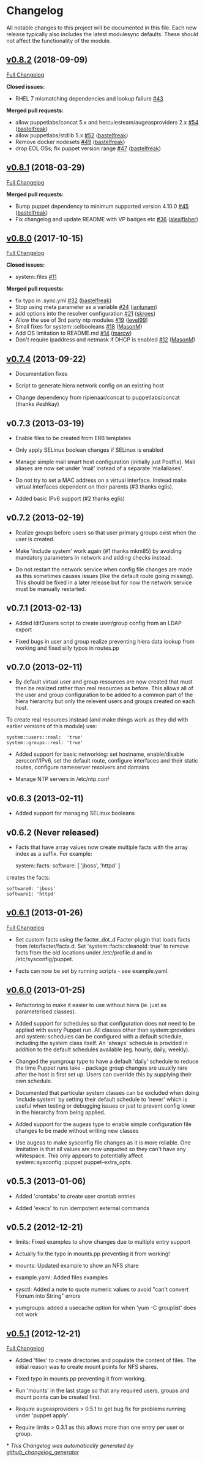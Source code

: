 # Changelog

All notable changes to this project will be documented in this file.
Each new release typically also includes the latest modulesync defaults.
These should not affect the functionality of the module.

## [v0.8.2](https://github.com/voxpupuli/puppet-system/tree/v0.8.2) (2018-09-09)

[Full Changelog](https://github.com/voxpupuli/puppet-system/compare/v0.8.1...v0.8.2)

**Closed issues:**

- RHEL 7 mismatching dependencies and lookup failure [\#43](https://github.com/voxpupuli/puppet-system/issues/43)

**Merged pull requests:**

- allow puppetlabs/concat 5.x and herculesteam/augeasproviders 2.x [\#54](https://github.com/voxpupuli/puppet-system/pull/54) ([bastelfreak](https://github.com/bastelfreak))
- allow puppetlabs/stdlib 5.x [\#52](https://github.com/voxpupuli/puppet-system/pull/52) ([bastelfreak](https://github.com/bastelfreak))
- Remove docker nodesets [\#49](https://github.com/voxpupuli/puppet-system/pull/49) ([bastelfreak](https://github.com/bastelfreak))
- drop EOL OSs; fix puppet version range [\#47](https://github.com/voxpupuli/puppet-system/pull/47) ([bastelfreak](https://github.com/bastelfreak))

## [v0.8.1](https://github.com/voxpupuli/puppet-system/tree/v0.8.1) (2018-03-29)

[Full Changelog](https://github.com/voxpupuli/puppet-system/compare/v0.8.0...v0.8.1)

**Merged pull requests:**

- Bump puppet dependency to minimum supported version 4.10.0 [\#45](https://github.com/voxpupuli/puppet-system/pull/45) ([bastelfreak](https://github.com/bastelfreak))
- Fix changelog and update README with VP badges etc [\#36](https://github.com/voxpupuli/puppet-system/pull/36) ([alexjfisher](https://github.com/alexjfisher))

## [v0.8.0](https://github.com/voxpupuli/puppet-system/tree/v0.8.0) (2017-10-15)

[Full Changelog](https://github.com/voxpupuli/puppet-system/compare/v0.7.4...v0.8.0)

**Closed issues:**

- system::files [\#11](https://github.com/voxpupuli/puppet-system/issues/11)

**Merged pull requests:**

- fix typo in .sync.yml [\#32](https://github.com/voxpupuli/puppet-system/pull/32) ([bastelfreak](https://github.com/bastelfreak))
- Stop using meta parameter as a variable [\#24](https://github.com/voxpupuli/puppet-system/pull/24) ([ianlunam](https://github.com/ianlunam))
- add options into the resolver configuration [\#21](https://github.com/voxpupuli/puppet-system/pull/21) ([skroes](https://github.com/skroes))
- Allow the use of 3rd party ntp modules [\#19](https://github.com/voxpupuli/puppet-system/pull/19) ([level99](https://github.com/level99))
- Small fixes for system::selbooleans [\#18](https://github.com/voxpupuli/puppet-system/pull/18) ([MasonM](https://github.com/MasonM))
- Add OS limitation to README.md [\#14](https://github.com/voxpupuli/puppet-system/pull/14) ([marcw](https://github.com/marcw))
- Don't require ipaddress and netmask if DHCP is enabled [\#12](https://github.com/voxpupuli/puppet-system/pull/12) ([MasonM](https://github.com/MasonM))

## [v0.7.4](https://github.com/voxpupuli/puppet-system/tree/v0.7.4) (2013-09-22)

* Documentation fixes

* Script to generate hiera network config on an existing host

* Change dependency from ripienaar/concat to puppetlabs/concat (thanks #eshkay)

## v0.7.3 (2013-03-19)

* Enable files to be created from ERB templates

* Only apply SELinux boolean changes if SELinux is enabled

* Manage simple mail smart host configuration (initially just Postfix).  Mail
aliases are now set under 'mail' instead of a separate 'mailaliases'.

* Do not try to set a MAC address on a virtual interface. Instead make virtual
interfaces dependent on their parents (#3 thanks eglis).

* Added basic IPv6 support (#2 thanks eglis)

## v0.7.2 (2013-02-19)

* Realize groups before users so that user primary groups exist when the user
is created.

* Make 'include system' work again (#1 thanks mkm85) by avoiding mandatory
parameters in network and adding checks instead.

* Do not restart the network service when config file changes are made as this
sometimes causes issues (like the default route going missing).  This should
be fixed in a later release but for now the network service must be manually
restarted.

## v0.7.1 (2013-02-13)

* Added ldif2users script to create user/group config from an LDAP export

* Fixed bugs in user and group realize preventing hiera data lookup from
working and fixed silly typos in routes.pp

## v0.7.0 (2013-02-11)

* By default virtual user and group resources are now created that must then
be realized rather than real resources as before.  This allows all of the user
and group configuration to be added to a common part of the hiera hierarchy
but only the relevent users and groups created on each host.

To create real resources instead (and make things work as they did with
earlier versions of this module) use:

    system::users::real:  'true'
    system::groups::real: 'true'

* Added support for basic networking: set hostname, enable/disable
zeroconf/IPv6, set the default route, configure interfaces and their static
routes, configure nameserver resolvers and domains

* Manage NTP servers in /etc/ntp.conf

## v0.6.3 (2013-02-11)

* Added support for managing SELinux booleans

## v0.6.2 (Never released)

* Facts that have array values now create multiple facts with the array index
as a suffix.  For example:

    system::facts:
      software: [ 'jboss', 'httpd' ]

creates the facts:

    software0: 'jboss'
    software1: 'httpd'

## [v0.6.1](https://github.com/voxpupuli/puppet-system/tree/v0.6.1) (2013-01-26)
[Full Changelog](https://github.com/voxpupuli/puppet-system/compare/v0.6.0...v0.6.1)

* Set custom facts using the facter_dot_d Facter plugin that loads facts from
/etc/facter/facts.d.  Set 'system::facts::cleanold: true' to remove facts from
the old locations under /etc/profile.d and in /etc/sysconfig/puppet.

* Facts can now be set by running scripts - see example.yaml.

## [v0.6.0](https://github.com/voxpupuli/puppet-system/tree/v0.6.0) (2013-01-25)

* Refactoring to make it easier to use without hiera (ie. just as
parameterised classes).

* Added support for schedules so that configuration does not need to be
applied with every Puppet run.  All classes other than system::providers and
system::schedules can be configured with a default schedule, including the
system class itself.  An 'always' schedule is provided in addition to the
default schedules available (eg. hourly, daily, weekly).

* Changed the yumgroup type to have a default 'daily' schedule to reduce the
time Puppet runs take - package group changes are usually rare after the host
is first set up.  Users can override this by supplying their own schedule.

* Documented that particular system classes can be excluded when doing
'include system' by setting their default schedule to 'never' which is useful
when testing or debugging issues or just to prevent config lower in the
hierarchy from being applied.

* Added support for the augeas type to enable simple configuration file
changes to be made without writing new classes

* Use augeas to make sysconfig file changes as it is more reliable.  One
limitation is that all values are now unquoted so they can't have any
whitespace. This only appears to potentially affect system::sysconfig::puppet
puppet-extra_opts.

## v0.5.3 (2013-01-06)

* Added 'crontabs' to create user crontab entries

* Added 'execs' to run idempotent external commands

## v0.5.2 (2012-12-21)

* limits: Fixed examples to show changes due to multiple entry support

* Actually fix the typo in mounts.pp preventing it from working!

* mounts: Updated example to show an NFS share

* example.yaml: Added files examples

* sysctl: Added a note to quote numeric values to avoid "can't convert Fixnum
into String" errors

* yumgroups: added a usecache option for when 'yum -C grouplist' does not work

## [v0.5.1](https://github.com/voxpupuli/puppet-system/tree/v0.5.1) (2012-12-21)
[Full Changelog](https://github.com/voxpupuli/puppet-system/compare/v0.5.0...v0.5.1)

* Added 'files' to create directories and populate the content of files.  The
initial reason was to create mount points for NFS shares.

* Fixed typo in mounts.pp preventing it from working.

* Run 'mounts' in the last stage so that any required users, groups and mount
points can be created first.

* Require augeasproviders > 0.5.1 to get bug fix for problems running under
'puppet apply'.

* Require limits > 0.3.1 as this allows more than one entry per user or group.


\* *This Changelog was automatically generated by [github_changelog_generator](https://github.com/github-changelog-generator/github-changelog-generator)*

